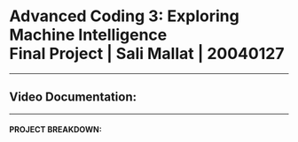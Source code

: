 # Advanced Coding 3: Exploring Machine Intelligence <br> Final Project | Sali Mallat | 20040127

<hr>

## Video Documentation:

<hr>

#### PROJECT BREAKDOWN:

